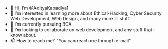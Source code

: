 - 👋 Hi, I’m @AdityaKapadiya1
- 👀 I’m interested in learning more about Ethical-Hacking, Cyber Security. Web Development, Web Design, and many more IT stuff.
- 🌱 I’m currently pursuing BCA.
- 💞️ I’m looking to collaborate on web development and any stuff that i know about.
- 📫 How to reach me? "You can reach me through e-mail"

<!---
AdityaKapadiya1/AdityaKapadiya1 is a ✨ special ✨ repository because its `README.md` (this file) appears on your GitHub profile.
You can click the Preview link to take a look at your changes.
--->
